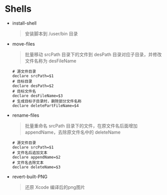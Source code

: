 # Shells

* install-shell

	> 安装脚本到 /user/bin 目录

* move-files
	
	> 批量移动 srcPath 目录下的文件到 desPath 目录对应子目录，并修改文件名称为 desFileName
	
	```
	# 源文件目录
	declare srcPath=$1
	# 目标目录
	declare desPath=$2
	# 目标文件名
	declare desFileName=$3
	# 生成目标子目录时，删除部分文件名称
	declare deletePartFileName=$4
	```
	
* rename-files

	> 批量重命名 srcPath 目录下的文件，在原文件名后面增加 appendName，去除原文件名中的 deleteName
	
	```
	# 源文件目录
	declare srcPath=$1
	# 文件名后追加文本
	declare appendName=$2
	# 文件名去除文本
	declare deleteName=$3
	```
	
* revert-built-PNG
	
	> 还原 Xcode 编译后的png图片